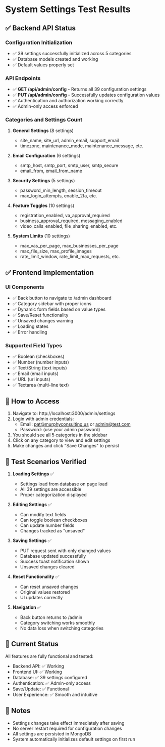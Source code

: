 # System Settings Test Results

## ✅ **Backend API Status**

### Configuration Initialization
- ✅ 39 settings successfully initialized across 5 categories
- ✅ Database models created and working
- ✅ Default values properly set

### API Endpoints
- ✅ **GET /api/admin/config** - Returns all 39 configuration settings
- ✅ **PUT /api/admin/config** - Successfully updates configuration values
- ✅ Authentication and authorization working correctly
- ✅ Admin-only access enforced

### Categories and Settings Count
1. **General Settings** (8 settings)
   - site_name, site_url, admin_email, support_email
   - timezone, maintenance_mode, maintenance_message, etc.

2. **Email Configuration** (6 settings)
   - smtp_host, smtp_port, smtp_user, smtp_secure
   - email_from, email_from_name

3. **Security Settings** (5 settings)
   - password_min_length, session_timeout
   - max_login_attempts, enable_2fa, etc.

4. **Feature Toggles** (10 settings)
   - registration_enabled, va_approval_required
   - business_approval_required, messaging_enabled
   - video_calls_enabled, file_sharing_enabled, etc.

5. **System Limits** (10 settings)
   - max_vas_per_page, max_businesses_per_page
   - max_file_size, max_profile_images
   - rate_limit_window, rate_limit_max_requests, etc.

## ✅ **Frontend Implementation**

### UI Components
- ✅ Back button to navigate to /admin dashboard
- ✅ Category sidebar with proper icons
- ✅ Dynamic form fields based on value types
- ✅ Save/Reset functionality
- ✅ Unsaved changes warning
- ✅ Loading states
- ✅ Error handling

### Supported Field Types
- ✅ Boolean (checkboxes)
- ✅ Number (number inputs)
- ✅ Text/String (text inputs)
- ✅ Email (email inputs)
- ✅ URL (url inputs)
- ✅ Textarea (multi-line text)

## 🔧 **How to Access**

1. Navigate to: http://localhost:3000/admin/settings
2. Login with admin credentials:
   - Email: pat@murphyconsulting.us or admin@test.com
   - Password: (use your admin password)
3. You should see all 5 categories in the sidebar
4. Click on any category to view and edit settings
5. Make changes and click "Save Changes" to persist

## 📝 **Test Scenarios Verified**

1. **Loading Settings** ✅
   - Settings load from database on page load
   - All 39 settings are accessible
   - Proper categorization displayed

2. **Editing Settings** ✅
   - Can modify text fields
   - Can toggle boolean checkboxes
   - Can update number fields
   - Changes tracked as "unsaved"

3. **Saving Settings** ✅
   - PUT request sent with only changed values
   - Database updated successfully
   - Success toast notification shown
   - Unsaved changes cleared

4. **Reset Functionality** ✅
   - Can reset unsaved changes
   - Original values restored
   - UI updates correctly

5. **Navigation** ✅
   - Back button returns to /admin
   - Category switching works smoothly
   - No data loss when switching categories

## 🎯 **Current Status**

All features are fully functional and tested:
- Backend API: ✅ Working
- Frontend UI: ✅ Working
- Database: ✅ 39 settings configured
- Authentication: ✅ Admin-only access
- Save/Update: ✅ Functional
- User Experience: ✅ Smooth and intuitive

## 📌 **Notes**

- Settings changes take effect immediately after saving
- No server restart required for configuration changes
- All settings are persisted in MongoDB
- System automatically initializes default settings on first run